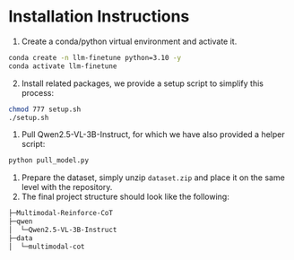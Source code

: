 # Installation Instructions
1. Create a conda/python virtual environment and activate it. 
```bash
conda create -n llm-finetune python=3.10 -y
conda activate llm-finetune
```
2. Install related packages, we provide a setup script to simplify this process:
```bash
chmod 777 setup.sh
./setup.sh
```
1. Pull Qwen2.5-VL-3B-Instruct, for which we have also provided a helper script:
```bash
python pull_model.py
```
1. Prepare the dataset, simply unzip `dataset.zip` and place it on the same level with the repository.
2. The final project structure should look like the following:
```bash
├─Multimodal-Reinforce-CoT
├─qwen
│  └─Qwen2.5-VL-3B-Instruct
├─data
│  └─multimodal-cot
```